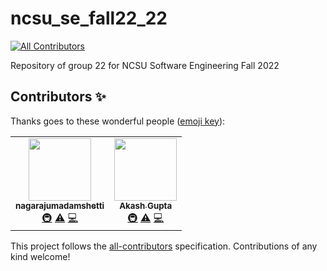 # ncsu_se_fall22_22
<!-- ALL-CONTRIBUTORS-BADGE:START - Do not remove or modify this section -->
[![All Contributors](https://img.shields.io/badge/all_contributors-1-orange.svg?style=flat-square)](#contributors-)
<!-- ALL-CONTRIBUTORS-BADGE:END -->
Repository of group 22 for NCSU Software Engineering Fall 2022

## Contributors ✨

Thanks goes to these wonderful people ([emoji key](https://allcontributors.org/docs/en/emoji-key)):

<!-- ALL-CONTRIBUTORS-LIST:START - Do not remove or modify this section -->
<!-- prettier-ignore-start -->
<!-- markdownlint-disable -->
<table>
  <tr>
    <td align="center"><a href="https://github.com/nagarajumadamshetti"><img src="https://avatars.githubusercontent.com/u/42158715?v=4?s=100" width="100px;" alt=""/><br /><sub><b>nagarajumadamshetti</b></sub></a><br /><a href="#infra-nagarajumadamshetti" title="Infrastructure (Hosting, Build-Tools, etc)">🚇</a> <a href="https://github.com/agupta15k/ncsu_se_fall22_22/commits?author=nagarajumadamshetti" title="Tests">⚠️</a> <a href="https://github.com/agupta15k/ncsu_se_fall22_22/commits?author=nagarajumadamshetti" title="Code">💻</a></td>
    <td align="center"><a href="https://github.com/agupta15k"><img src="https://avatars.githubusercontent.com/u/112216701?v=4?s=100" width="100px;" alt=""/><br /><sub><b>Akash Gupta</b></sub></a><br /><a href="#infra-agupta15k" title="Infrastructure (Hosting, Build-Tools, etc)">🚇</a> <a href="https://github.com/agupta15k/ncsu_se_fall22_22/commits?author=agupta15k" title="Tests">⚠️</a> <a href="https://github.com/agupta15k/ncsu_se_fall22_22/commits?author=agupta15k" title="Code">💻</a></td>
  </tr>
</table>

<!-- markdownlint-restore -->
<!-- prettier-ignore-end -->

<!-- ALL-CONTRIBUTORS-LIST:END -->

This project follows the [all-contributors](https://github.com/all-contributors/all-contributors) specification. Contributions of any kind welcome!